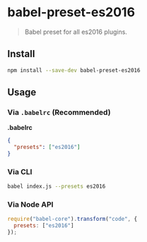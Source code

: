 # babel-preset-es2016

> Babel preset for all es2016 plugins.

## Install

```sh
npm install --save-dev babel-preset-es2016
```

## Usage

### Via `.babelrc` (Recommended)

**.babelrc**

```json
{
  "presets": ["es2016"]
}
```

### Via CLI

```sh
babel index.js --presets es2016
```

### Via Node API

```javascript
require("babel-core").transform("code", {
  presets: ["es2016"]
});
```

